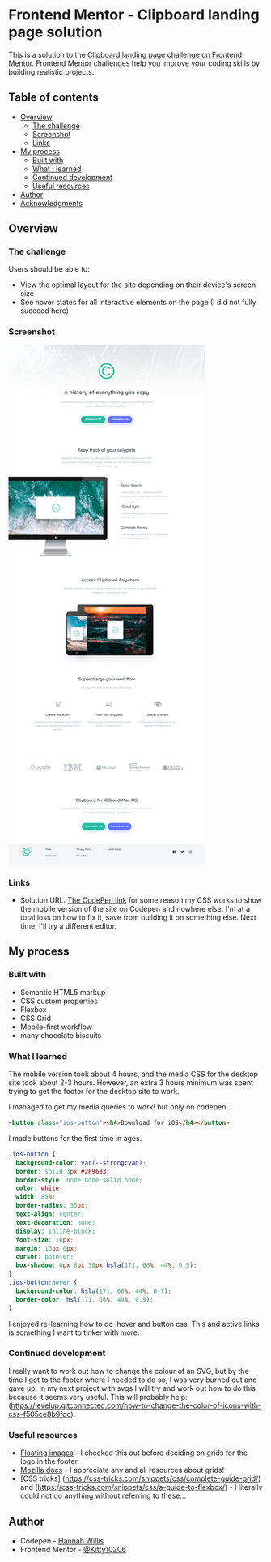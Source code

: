 # Frontend Mentor - Clipboard landing page solution

This is a solution to the [Clipboard landing page challenge on Frontend Mentor](https://www.frontendmentor.io/challenges/clipboard-landing-page-5cc9bccd6c4c91111378ecb9). Frontend Mentor challenges help you improve your coding skills by building realistic projects. 

## Table of contents

- [Overview](#overview)
  - [The challenge](#the-challenge)
  - [Screenshot](#screenshot)
  - [Links](#links)
- [My process](#my-process)
  - [Built with](#built-with)
  - [What I learned](#what-i-learned)
  - [Continued development](#continued-development)
  - [Useful resources](#useful-resources)
- [Author](#author)
- [Acknowledgments](#acknowledgments)


## Overview

### The challenge

Users should be able to:

- View the optimal layout for the site depending on their device's screen size
- See hover states for all interactive elements on the page (I did not fully succeed here)

### Screenshot

![Desktop version](https://github.com/Kitty10206/frontend-mentor/blob/Clipboard-landing-page/Clipboard%20landing%20page%20desktop.png?raw=true)


### Links

- Solution URL: [The CodePen link](https://codepen.io/HannahWillis/pen/eYMKyaa)
for some reason my CSS works to show the mobile version of the site on Codepen and nowhere else. I'm at a total loss on how to fix it, save from building it on something else. Next time, I'll try a different editor.

## My process

### Built with

- Semantic HTML5 markup
- CSS custom properties
- Flexbox
- CSS Grid
- Mobile-first workflow
- many chocolate biscuits


### What I learned

The mobile version took about 4 hours, and the media CSS for the desktop site took about 2-3 hours. However, an extra 3 hours minimum was spent trying to get the footer for the desktop site to work.

I managed to get my media queries to work! but only on codepen..

```html
<button class="ios-button"><h4>Download for iOS</h4></button>
```
I made buttons for the first time in ages.

```css
.ios-button {
  background-color: var(--strongcyan);
  border: solid 3px #2F9683;
  border-style: none none solid none;
  color: white;  
  width: 85%;
  border-radius: 35px;
  text-align: center;
  text-decoration: none;
  display: inline-block;
  font-size: 16px;
  margin: 10px 0px;
  cursor: pointer;
  box-shadow: 0px 8px 30px hsla(171, 66%, 44%, 0.5);
}
.ios-button:hover {
  background-color: hsla(171, 66%, 44%, 0.7);
  border-color: hsl(171, 66%, 44%, 0.9);
}
```
I enjoyed re-learning how to do :hover and button css. This and active links is something I want to tinker with more.



### Continued development

I really want to work out how to change the colour of an SVG, but by the time I got to the footer where I needed to do so, I was very burned out and gave up. In my next project with svgs I will try and work out how to do this because it seems very useful. This will probably help: (https://levelup.gitconnected.com/how-to-change-the-color-of-icons-with-css-f505ce8b9fdc).

### Useful resources

- [Floating images](https://www.inmotionhosting.com/support/website/website-design/align-float-images-css/) - I checked this out before deciding on grids for the logo in the footer.
- [Mozilla docs](https://developer.mozilla.org/en-US/docs/Web/CSS/CSS_Grid_Layout/Box_Alignment_in_CSS_Grid_Layout) - I appreciate any and all resources about grids!
- [CSS tricks] (https://css-tricks.com/snippets/css/complete-guide-grid/) and (https://css-tricks.com/snippets/css/a-guide-to-flexbox/) - I literally could not do anything without referring to these...

## Author

- Codepen - [Hannah Willis](https://codepen.io/HannahWillis)
- Frontend Mentor - [@Kitty10206](https://www.frontendmentor.io/profile/Kitty10206)



